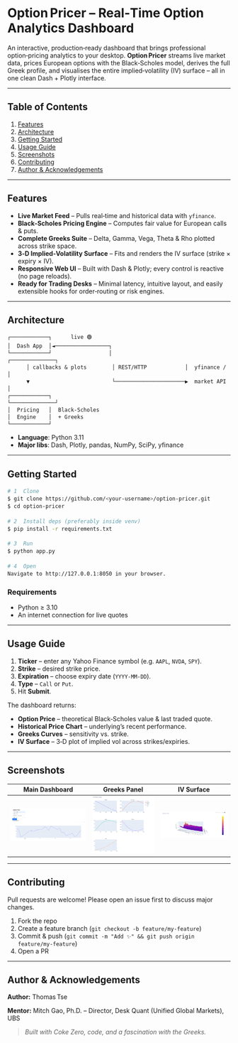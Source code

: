 # Option Pricer – Real‑Time Option Analytics Dashboard

An interactive, production‑ready dashboard that brings professional option‑pricing analytics to your desktop. **Option Pricer** streams live market data, prices European options with the Black‑Scholes model, derives the full Greek profile, and visualises the entire implied‑volatility (IV) surface – all in one clean Dash + Plotly interface.

---

## Table of Contents

1. [Features](#features)
2. [Architecture](#architecture)
3. [Getting Started](#getting-started)
4. [Usage Guide](#usage-guide)
5. [Screenshots](#screenshots)
6. [Contributing](#contributing)
7. [Author & Acknowledgements](#author--acknowledgements)

---

## Features

* **Live Market Feed** – Pulls real‑time and historical data with `yfinance`.
* **Black‑Scholes Pricing Engine** – Computes fair value for European calls & puts.
* **Complete Greeks Suite** – Delta, Gamma, Vega, Theta & Rho plotted across strike space.
* **3‑D Implied‑Volatility Surface** – Fits and renders the IV surface (strike × expiry × IV).
* **Responsive Web UI** – Built with Dash & Plotly; every control is reactive (no page reloads).
* **Ready for Trading Desks** – Minimal latency, intuitive layout, and easily extensible hooks for order‑routing or risk engines.

---

## Architecture

```
┌────────────┐      live 🟢
│  Dash App  │◄─────────────────┐
└────────────┘                  │                       ┌──────────────┐
      │ callbacks & plots        │ REST/HTTP            │  yfinance /  │
      ▼                          └──────────────────────▶  market API   │
┌────────────┐                                           └──────────────┘
│  Pricing   │  Black‑Scholes
│  Engine    │  + Greeks
└────────────┘
```

* **Language**: Python 3.11
* **Major libs**: Dash, Plotly, pandas, NumPy, SciPy, yfinance

---

## Getting Started

```bash
# 1  Clone
$ git clone https://github.com/<your‑username>/option‑pricer.git
$ cd option‑pricer

# 2  Install deps (preferably inside venv)
$ pip install -r requirements.txt

# 3  Run
$ python app.py

# 4  Open
Navigate to http://127.0.0.1:8050 in your browser.
```

### Requirements

* Python ≥ 3.10
* An internet connection for live quotes

---

## Usage Guide

1. **Ticker** – enter any Yahoo Finance symbol (e.g. `AAPL`, `NVDA`, `SPY`).
2. **Strike** – desired strike price.
3. **Expiration** – choose expiry date (`YYYY‑MM‑DD`).
4. **Type** – `Call` or `Put`.
5. Hit **Submit**.

The dashboard returns:

* **Option Price** – theoretical Black‑Scholes value & last traded quote.
* **Historical Price Chart** – underlying’s recent performance.
* **Greeks Curves** – sensitivity vs. strike.
* **IV Surface** – 3‑D plot of implied vol across strikes/expiries.

---

## Screenshots

|   Main Dashboard   |   Greeks Panel  |              IV Surface             |
| :----------------: | :-------------: | :---------------------------------: |
| ![](Dashboard.png) | ![](Greeks.png) | ![](Implied_Volatility_Surface.png) |


---

## Contributing

Pull requests are welcome! Please open an issue first to discuss major changes.

1. Fork the repo
2. Create a feature branch (`git checkout -b feature/my‑feature`)
3. Commit & push (`git commit -m "Add ✨" && git push origin feature/my‑feature`)
4. Open a PR

---

## Author & Acknowledgements

**Author:** Thomas Tse

**Mentor:** Mitch Gao, Ph.D. – Director, Desk Quant (Unified Global Markets), UBS

> *Built with Coke Zero, code, and a fascination with the Greeks.*
